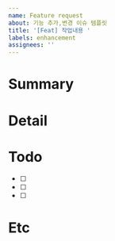 ```yaml
---
name: Feature request
about: 기능 추가,변경 이슈 템플릿
title: '[Feat] 작업내용 '
labels: enhancement
assignees: ''
---
```


# Summary

# Detail

# Todo

- [ ]
- [ ]
- [ ]

# Etc